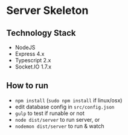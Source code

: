 # Server Skeleton

## Technology Stack
+ NodeJS
+ Express 4.x
+ Typescript 2.x
+ Socket.IO 1.7.x

## How to run
+ `npm install` (`sudo npm install` if linux/osx)
+ edit database config in `src/config.json`
+ `gulp` to test if runable or not
+ `node dist/server` to run server, or
+ `nodemon dist/server` to run & watch
